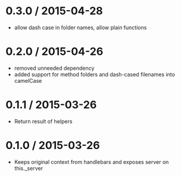 
0.3.0 / 2015-04-28
==================

  * allow dash case in folder names, allow plain functions


0.2.0 / 2015-04-26
==================

  * removed unneeded dependency
  * added support for method folders and dash-cased filenames into camelCase


0.1.1 / 2015-03-26
==================

  * Return result of helpers

0.1.0 / 2015-03-26
==================

  * Keeps original context from handlebars and exposes server on this._server
